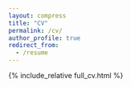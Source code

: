 ```yaml
---
layout: compress
title: "CV"
permalink: /cv/
author_profile: true
redirect_from:
  - /resume
---
```


{% include_relative full_cv.html %}

